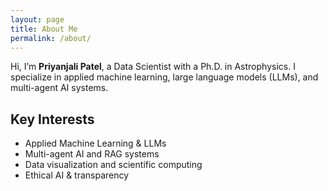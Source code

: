```yaml
---
layout: page
title: About Me
permalink: /about/
---
```


Hi, I’m **Priyanjali Patel**, a Data Scientist with a Ph.D. in Astrophysics.
I specialize in applied machine learning, large language models (LLMs), and multi-agent AI systems. 

## Key Interests
- Applied Machine Learning & LLMs 
- Multi-agent AI and RAG systems 
- Data visualization and scientific computing 
- Ethical AI & transparency
